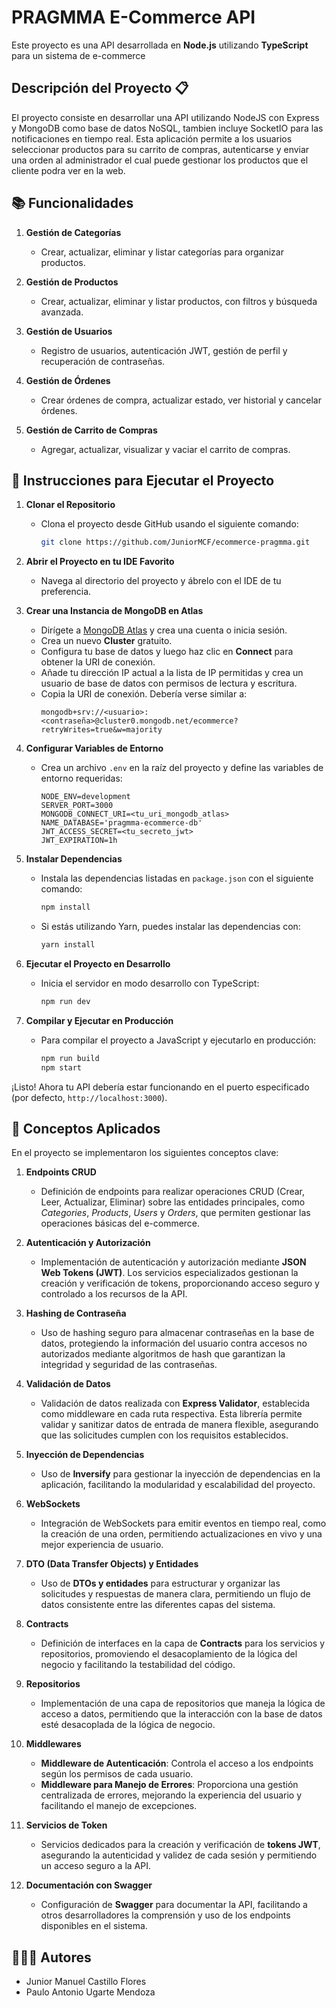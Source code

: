 # PRAGMMA E-Commerce API

Este proyecto es una API desarrollada en **Node.js** utilizando **TypeScript** para un sistema de e-commerce

## Descripción del Proyecto 📋

El proyecto consiste en desarrollar una API utilizando NodeJS con Express y MongoDB como base de datos NoSQL, tambien incluye SocketIO para las notificaciones en tiempo real. Esta aplicación permite a los usuarios seleccionar productos para su carrito de compras, autenticarse y enviar una orden al administrador el cual puede gestionar los productos que el cliente podra ver en la web.

## 📚 Funcionalidades

1. **Gestión de Categorías**

   - Crear, actualizar, eliminar y listar categorías para organizar productos.

2. **Gestión de Productos**

   - Crear, actualizar, eliminar y listar productos, con filtros y búsqueda avanzada.

3. **Gestión de Usuarios**

   - Registro de usuarios, autenticación JWT, gestión de perfil y recuperación de contraseñas.

4. **Gestión de Órdenes**

   - Crear órdenes de compra, actualizar estado, ver historial y cancelar órdenes.

5. **Gestión de Carrito de Compras**
   - Agregar, actualizar, visualizar y vaciar el carrito de compras.


## 🚀 Instrucciones para Ejecutar el Proyecto

1. **Clonar el Repositorio**
   - Clona el proyecto desde GitHub usando el siguiente comando:
     ```bash
     git clone https://github.com/JuniorMCF/ecommerce-pragmma.git
     ```

2. **Abrir el Proyecto en tu IDE Favorito**
   - Navega al directorio del proyecto y ábrelo con el IDE de tu preferencia.

3. **Crear una Instancia de MongoDB en Atlas**
   - Dirígete a [MongoDB Atlas](https://www.mongodb.com/cloud/atlas) y crea una cuenta o inicia sesión.
   - Crea un nuevo **Cluster** gratuito.
   - Configura tu base de datos y luego haz clic en **Connect** para obtener la URI de conexión.
   - Añade tu dirección IP actual a la lista de IP permitidas y crea un usuario de base de datos con permisos de lectura y escritura.
   - Copia la URI de conexión. Debería verse similar a:
     ```
     mongodb+srv://<usuario>:<contraseña>@cluster0.mongodb.net/ecommerce?retryWrites=true&w=majority
     ```

4. **Configurar Variables de Entorno**
   - Crea un archivo `.env` en la raíz del proyecto y define las variables de entorno requeridas:
     ```env
     NODE_ENV=development
     SERVER_PORT=3000
     MONGODB_CONNECT_URI=<tu_uri_mongodb_atlas>
     NAME_DATABASE='pragmma-ecommerce-db'
     JWT_ACCESS_SECRET=<tu_secreto_jwt>
     JWT_EXPIRATION=1h
     ```

5. **Instalar Dependencias**
   - Instala las dependencias listadas en `package.json` con el siguiente comando:
     ```bash
     npm install
     ```
   - Si estás utilizando Yarn, puedes instalar las dependencias con:
     ```bash
     yarn install
     ```

6. **Ejecutar el Proyecto en Desarrollo**
   - Inicia el servidor en modo desarrollo con TypeScript:
     ```bash
     npm run dev
     ```

7. **Compilar y Ejecutar en Producción**
   - Para compilar el proyecto a JavaScript y ejecutarlo en producción:
     ```bash
     npm run build
     npm start
     ```

¡Listo! Ahora tu API debería estar funcionando en el puerto especificado (por defecto, `http://localhost:3000`).


## 📘 Conceptos Aplicados

En el proyecto se implementaron los siguientes conceptos clave:

1. **Endpoints CRUD**
   - Definición de endpoints para realizar operaciones CRUD (Crear, Leer, Actualizar, Eliminar) sobre las entidades principales, como *Categories*, *Products*, *Users* y *Orders*, que permiten gestionar las operaciones básicas del e-commerce.

2. **Autenticación y Autorización**
   - Implementación de autenticación y autorización mediante **JSON Web Tokens (JWT)**. Los servicios especializados gestionan la creación y verificación de tokens, proporcionando acceso seguro y controlado a los recursos de la API.

3. **Hashing de Contraseña**
   - Uso de hashing seguro para almacenar contraseñas en la base de datos, protegiendo la información del usuario contra accesos no autorizados mediante algoritmos de hash que garantizan la integridad y seguridad de las contraseñas.

4. **Validación de Datos**
   - Validación de datos realizada con **Express Validator**, establecida como middleware en cada ruta respectiva. Esta librería permite validar y sanitizar datos de entrada de manera flexible, asegurando que las solicitudes cumplen con los requisitos establecidos.

5. **Inyección de Dependencias**
   - Uso de **Inversify** para gestionar la inyección de dependencias en la aplicación, facilitando la modularidad y escalabilidad del proyecto.

6. **WebSockets**
   - Integración de WebSockets para emitir eventos en tiempo real, como la creación de una orden, permitiendo actualizaciones en vivo y una mejor experiencia de usuario.

7. **DTO (Data Transfer Objects) y Entidades**
   - Uso de **DTOs y entidades** para estructurar y organizar las solicitudes y respuestas de manera clara, permitiendo un flujo de datos consistente entre las diferentes capas del sistema.

8. **Contracts**
   - Definición de interfaces en la capa de **Contracts** para los servicios y repositorios, promoviendo el desacoplamiento de la lógica del negocio y facilitando la testabilidad del código.

9. **Repositorios**
   - Implementación de una capa de repositorios que maneja la lógica de acceso a datos, permitiendo que la interacción con la base de datos esté desacoplada de la lógica de negocio.

10. **Middlewares**
    - **Middleware de Autenticación**: Controla el acceso a los endpoints según los permisos de cada usuario.
    - **Middleware para Manejo de Errores**: Proporciona una gestión centralizada de errores, mejorando la experiencia del usuario y facilitando el manejo de excepciones.

11. **Servicios de Token**
    - Servicios dedicados para la creación y verificación de **tokens JWT**, asegurando la autenticidad y validez de cada sesión y permitiendo un acceso seguro a la API.

12. **Documentación con Swagger**
    - Configuración de **Swagger** para documentar la API, facilitando a otros desarrolladores la comprensión y uso de los endpoints disponibles en el sistema.



## 👩🏻‍💻 Autores

- Junior Manuel Castillo Flores
- Paulo Antonio Ugarte Mendoza
